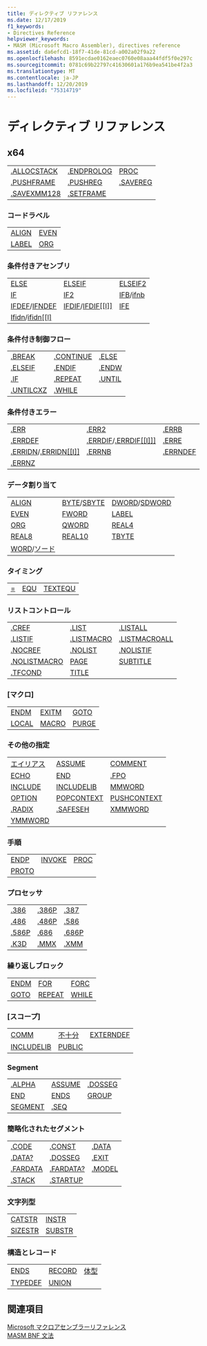 ```yaml
---
title: ディレクティブ リファレンス
ms.date: 12/17/2019
f1_keywords:
- Directives Reference
helpviewer_keywords:
- MASM (Microsoft Macro Assembler), directives reference
ms.assetid: da6efcd1-18f7-41de-81cd-a002a02f9a22
ms.openlocfilehash: 8591ecdae0162eaec0760e08aaa44fdf5f0e297c
ms.sourcegitcommit: 0781c69b22797c41630601a176b9ea541be4f2a3
ms.translationtype: MT
ms.contentlocale: ja-JP
ms.lasthandoff: 12/20/2019
ms.locfileid: "75314719"
---
```

# <a name="directives-reference"></a>ディレクティブ リファレンス

## <a name="x64"></a>x64

||||
|-|-|-|
|[.ALLOCSTACK](dot-allocstack.md)|[.ENDPROLOG](dot-endprolog.md)|[PROC](proc.md)|
|[.PUSHFRAME](dot-pushframe.md)|[.PUSHREG](dot-pushreg.md)|[.SAVEREG](dot-savereg.md)|
|[.SAVEXMM128](dot-savexmm128.md)|[.SETFRAME](dot-setframe.md)||

### <a name="code-labels"></a>コードラベル

|||
|-|-|
|[ALIGN](align-masm.md)|[EVEN](even.md)|
|[LABEL](label-masm.md)|[ORG](org.md)|

### <a name="conditional-assembly"></a>条件付きアセンブリ

||||
|-|-|-|
|[ELSE](else-masm.md)|[ELSEIF](elseif-masm.md)|[ELSEIF2](elseif2.md)|
|[IF](if-masm.md)|[IF2](if2.md)|[IFB](ifb.md)/[ifnb](ifnb.md)|
|[IFDEF](ifdef.md)/[IFNDEF](ifndef.md)|[IFDIF](ifdif.md)/[IFDIF&#91;&#91;I&#93;&#93;](ifdif.md)|[IFE](ife.md)|
|[Ifidn](ifidn.md)/[ifidn&#91;&#91;I&#93; ](ifidn.md)|||

### <a name="conditional-control-flow"></a>条件付き制御フロー

||||
|-|-|-|
|[.BREAK](dot-break.md)|[.CONTINUE](dot-continue.md)|[.ELSE](dot-else.md)|
|[.ELSEIF](dot-if.md)|[.ENDIF](dot-endif.md)|[.ENDW](dot-endw.md)|
|[.IF](dot-if.md)|[.REPEAT](dot-repeat.md)|[.UNTIL](dot-until.md)|
|[.UNTILCXZ](dot-untilcxz.md)|[.WHILE](dot-while.md)||

### <a name="conditional-error"></a>条件付きエラー

||||
|-|-|-|
|[.ERR](dot-err.md)|[.ERR2](dot-err2.md)|[.ERRB](dot-errb.md)|
|[.ERRDEF](dot-errdef.md)|[.ERRDIF](dot-errdif.md)/[.ERRDIF&#91;&#91;I&#93;&#93;&#93;](dot-errdif.md)|[.ERRE](dot-erre.md)|
|[.ERRIDN](dot-erridn.md)/[.ERRIDN&#91;&#91;I&#93;&#93;](dot-erridn.md)|[.ERRNB](dot-errnb.md)|[.ERRNDEF](dot-errndef.md)|
|[.ERRNZ](dot-errnz.md)|||

### <a name="data-allocation"></a>データ割り当て

||||
|-|-|-|
|[ALIGN](align-masm.md)|[BYTE](byte-masm.md)/[SBYTE](sbyte-masm.md)|[DWORD](dword.md)/[SDWORD](sdword.md)|
|[EVEN](even.md)|[FWORD](fword.md)|[LABEL](label-masm.md)|
|[ORG](org.md)|[QWORD](qword.md)|[REAL4](real4.md)|
|[REAL8](real8.md)|[REAL10](real10.md)|[TBYTE](tbyte.md)|
|[WORD](word.md)/[ソード](sword.md)|||

### <a name="equates"></a>タイミング

||||
|-|-|-|
|[=](equal.md)|[EQU](equ.md)|[TEXTEQU](textequ.md)|

### <a name="listing-control"></a>リストコントロール

||||
|-|-|-|
|[.CREF](dot-cref.md)|[.LIST](dot-list.md)|[.LISTALL](dot-listall.md)|
|[.LISTIF](dot-listif.md)|[.LISTMACRO](dot-listmacro.md)|[.LISTMACROALL](dot-listmacroall.md)|
|[.NOCREF](dot-nocref.md)|[.NOLIST](dot-nolist.md)|[.NOLISTIF](dot-nolistif.md)|
|[.NOLISTMACRO](dot-nolistmacro.md)|[PAGE](page.md)|[SUBTITLE](subtitle.md)|
|[.TFCOND](dot-tfcond.md)|[TITLE](title.md)||

### <a name="macros"></a>[マクロ]

||||
|-|-|-|
|[ENDM](endm.md)|[EXITM](exitm.md)|[GOTO](goto-masm.md)|
|[LOCAL](local-masm.md)|[MACRO](macro.md)|[PURGE](purge.md)|

### <a name="miscellaneous"></a>その他の指定

||||
|-|-|-|
|[エイリアス](alias-masm.md)|[ASSUME](assume.md)|[COMMENT](comment-masm.md)|
|[ECHO](echo.md)|[END](end-masm.md)|[.FPO](dot-fpo.md)|
|[INCLUDE](include-masm.md)|[INCLUDELIB](includelib-masm.md)|[MMWORD](mmword.md)|
|[OPTION](option-masm.md)|[POPCONTEXT](popcontext.md)|[PUSHCONTEXT](pushcontext.md)|
|[.RADIX](dot-radix.md)|[.SAFESEH](dot-safeseh.md)|[XMMWORD](xmmword.md)|
|[YMMWORD](ymmword.md)|||

### <a name="procedures"></a>手順

||||
|-|-|-|
|[ENDP](endp.md)|[INVOKE](invoke.md)|[PROC](proc.md)|
|[PROTO](proto.md)|||

### <a name="processor"></a>プロセッサ

||||
|-|-|-|
|[.386](dot-386.md)|[.386P](dot-386p.md)|[.387](dot-387.md)|
|[.486](dot-486.md)|[.486P](dot-486p.md)|[.586](dot-586.md)|
|[.586P](dot-586p.md)|[.686](dot-686.md)|[.686P](dot-686p.md)|
|[.K3D](dot-k3d.md)|[.MMX](dot-mmx.md)|[.XMM](dot-xmm.md)|

### <a name="repeat-blocks"></a>繰り返しブロック

||||
|-|-|-|
|[ENDM](endm.md)|[FOR](for-masm.md)|[FORC](forc.md)|
|[GOTO](goto-masm.md)|[REPEAT](repeat.md)|[WHILE](while-masm.md)|

### <a name="scope"></a>[スコープ]

||||
|-|-|-|
|[COMM](comm.md)|[不十分](extern-masm.md)|[EXTERNDEF](externdef.md)|
|[INCLUDELIB](includelib-masm.md)|[PUBLIC](public-masm.md)||

### <a name="segment"></a>Segment

||||
|-|-|-|
|[.ALPHA](dot-alpha.md)|[ASSUME](assume.md)|[.DOSSEG](dot-dosseg.md)|
|[END](end-masm.md)|[ENDS](ends-masm.md)|[GROUP](group.md)|
|[SEGMENT](segment.md)|[.SEQ](dot-seq.md)||

### <a name="simplified-segment"></a>簡略化されたセグメント

||||
|-|-|-|
|[.CODE](dot-code.md)|[.CONST](dot-const.md)|[.DATA](dot-data.md)|
|[.DATA?](dot-data-q.md)|[.DOSSEG](dot-dosseg.md)|[.EXIT](dot-exit.md)|
|[.FARDATA](dot-fardata.md)|[.FARDATA?](dot-fardata-q.md)|[.MODEL](dot-model.md)|
|[.STACK](dot-stack.md)|[.STARTUP](dot-startup.md)||

### <a name="string"></a>文字列型

|||
|-|-|
|[CATSTR](catstr.md)|[INSTR](instr.md)|
|[SIZESTR](sizestr.md)|[SUBSTR](substr.md)|

### <a name="structure-and-record"></a>構造とレコード

||||
|-|-|-|
|[ENDS](ends-masm.md)|[RECORD](record-masm.md)|[体型](struct-masm.md)|
|[TYPEDEF](typedef-masm.md)|[UNION](union.md)||

## <a name="see-also"></a>関連項目

[Microsoft マクロアセンブラーリファレンス](microsoft-macro-assembler-reference.md)\
[MASM BNF 文法](masm-bnf-grammar.md)
